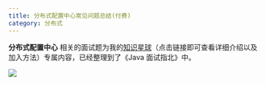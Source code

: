 ```yaml
---
title: 分布式配置中心常见问题总结(付费)
category: 分布式
---
```


**分布式配置中心** 相关的面试题为我的[知识星球](https://javaguide.cn/about-the-author/zhishixingqiu-two-years.html)（点击链接即可查看详细介绍以及加入方法）专属内容，已经整理到了《Java 面试指北》中。

![](https://oss.javaguide.cn/javamianshizhibei/distributed-system.png)

<!-- @include: @planet.snippet.md -->

<!-- @include: @article-footer.snippet.md -->